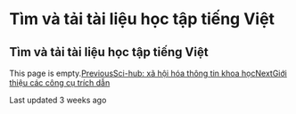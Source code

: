 # Tìm và tải tài liệu học tập tiếng Việt

## Tìm và tải tài liệu học tập tiếng Việt

This page is empty.[PreviousSci-hub: xã hội hóa thông tin khoa học](sci-hub-xa-hoi-hoa-thong-tin-khoa-hoc.md)[NextGiới thiệu các công cụ trích dẫn](gioi-thieu-cac-cong-cu-trich-dan.md)

Last updated 3 weeks ago

